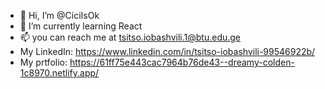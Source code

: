 - 👋 Hi, I’m @CiciIsOk
- 🌱 I’m currently learning React
- 📫 you can reach me at tsitso.iobashvili.1@btu.edu.ge
-  My LinkedIn: https://www.linkedin.com/in/tsitso-iobashvili-99546922b/
-  My prtfolio: https://61ff75e443cac7964b76de43--dreamy-colden-1c8970.netlify.app/

